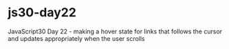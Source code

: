 # js30-day22

JavaScript30 Day 22 - making a hover state for links that follows the cursor and updates appropriately when the user scrolls
